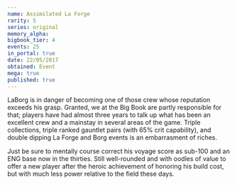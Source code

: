 ```yaml
---
name: Assimilated La Forge
rarity: 5
series: original
memory_alpha:
bigbook_tier: 4
events: 25
in_portal: true
date: 22/05/2017
obtained: Event
mega: true
published: true
---
```


LaBorg is in danger of becoming one of those crew whose reputation exceeds his grasp. Granted, we at the Big Book are partly responsible for that; players have had almost three years to talk up what has been an excellent crew and a mainstay in several areas of the game. Triple collections, triple ranked gauntlet pairs (with 65% crit capability), and double dipping La Forge and Borg events is an embarrasment of riches.

Just be sure to mentally course correct his voyage score as sub-100 and an ENG base now in the thirties. Still well-rounded and with oodles of value to offer a new player after the heroic achievement of honoring his build cost, but with much less power relative to the field these days.
